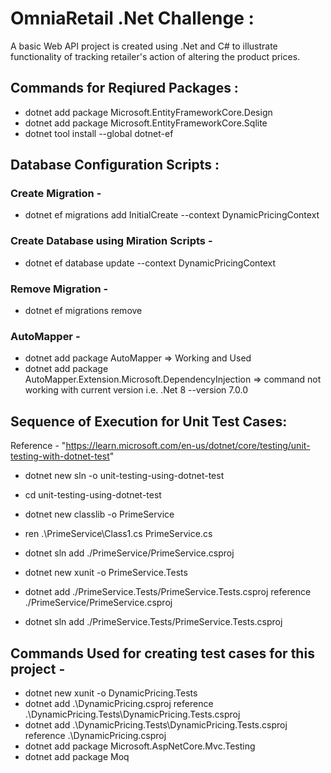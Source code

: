 # OmniaRetail .Net Challenge :

A basic Web API project is created using .Net and C# to illustrate functionality of tracking retailer's action of altering the product prices.

## Commands for Reqiured Packages :

- dotnet add package Microsoft.EntityFrameworkCore.Design
- dotnet add package Microsoft.EntityFrameworkCore.Sqlite
- dotnet tool install --global dotnet-ef

## Database Configuration Scripts :

### Create Migration -
- dotnet ef migrations add InitialCreate --context DynamicPricingContext

### Create Database using Miration Scripts -
- dotnet ef database update --context DynamicPricingContext

### Remove Migration -
- dotnet ef migrations remove

### AutoMapper -
- dotnet add package AutoMapper => Working and Used
- dotnet add package AutoMapper.Extension.Microsoft.DependencyInjection => command not working with current version i.e. .Net 8
--version 7.0.0

## Sequence of Execution for Unit Test Cases:

Reference - "https://learn.microsoft.com/en-us/dotnet/core/testing/unit-testing-with-dotnet-test"

- dotnet new sln -o unit-testing-using-dotnet-test

- cd unit-testing-using-dotnet-test

- dotnet new classlib -o PrimeService

- ren .\PrimeService\Class1.cs PrimeService.cs

- dotnet sln add ./PrimeService/PrimeService.csproj

- dotnet new xunit -o PrimeService.Tests

- dotnet add ./PrimeService.Tests/PrimeService.Tests.csproj reference ./PrimeService/PrimeService.csproj

- dotnet sln add ./PrimeService.Tests/PrimeService.Tests.csproj

## Commands Used for creating test cases for this project -

- dotnet new xunit -o DynamicPricing.Tests
- dotnet add .\DynamicPricing.csproj reference .\DynamicPricing.Tests\DynamicPricing.Tests.csproj
- dotnet add .\DynamicPricing.Tests\DynamicPricing.Tests.csproj reference .\DynamicPricing.csproj
- dotnet add package Microsoft.AspNetCore.Mvc.Testing
- dotnet add package Moq
